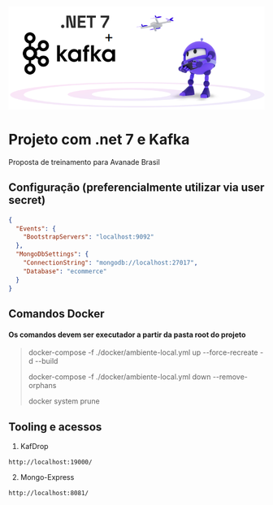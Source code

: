 
![Logo](https://raw.githubusercontent.com/encinecarlos/Ecommerce.Orders/main/img/logo.png?raw=true)

# Projeto com .net 7 e Kafka

Proposta de treinamento para Avanade Brasil

## Configuração (preferencialmente utilizar via user secret)

```json
{
  "Events": {
    "BootstrapServers": "localhost:9092"
  },
  "MongoDbSettings": {
    "ConnectionString": "mongodb://localhost:27017",
    "Database": "ecommerce"
  }
}
```

## Comandos Docker

#### Os comandos devem ser executador a partir da pasta root do projeto

> docker-compose -f ./docker/ambiente-local.yml up --force-recreate -d --build
>
> docker-compose -f ./docker/ambiente-local.yml down --remove-orphans
>
> docker system prune

## Tooling e acessos

1. KafDrop
```
http://localhost:19000/
```

2. Mongo-Express
```
http://localhost:8081/
```
